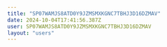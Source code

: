 ```yaml
---
title: "SP07WAMJS8ATD0Y9JZMSMXKGNC7TBHJ3D16DZMAV"
date: 2024-10-04T17:41:56.387Z
user: SP07WAMJS8ATD0Y9JZMSMXKGNC7TBHJ3D16DZMAV
layout: "users"
---
```

    